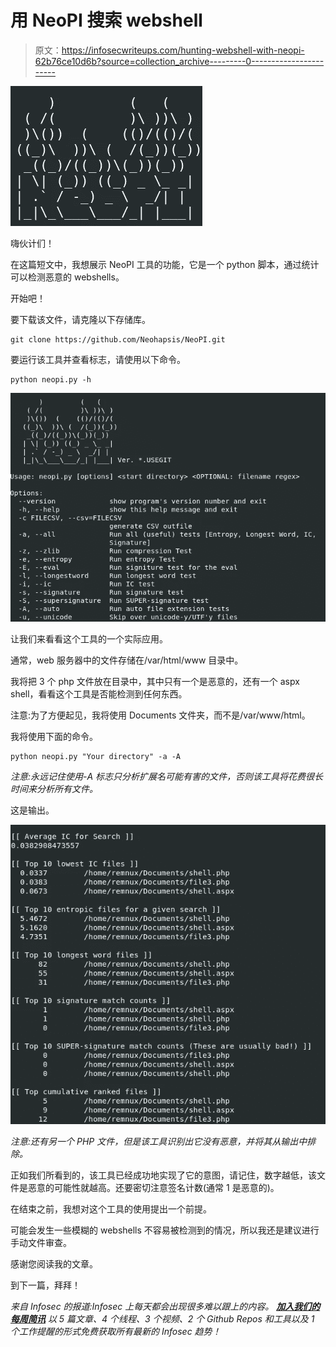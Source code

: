 # 用 NeoPI 搜索 webshell

> 原文：<https://infosecwriteups.com/hunting-webshell-with-neopi-62b76ce10d6b?source=collection_archive---------0----------------------->

![](img/eca7fb088f3159dca496c91c68ad7e63.png)

嗨伙计们！

在这篇短文中，我想展示 NeoPI 工具的功能，它是一个 python 脚本，通过统计可以检测恶意的 webshells。

开始吧！

要下载该文件，请克隆以下存储库。

```
git clone https://github.com/Neohapsis/NeoPI.git
```

要运行该工具并查看标志，请使用以下命令。

```
python neopi.py -h
```

![](img/043521b4bddf1f2084eb3c46e42cb597.png)

让我们来看看这个工具的一个实际应用。

通常，web 服务器中的文件存储在/var/html/www 目录中。

我将把 3 个 php 文件放在目录中，其中只有一个是恶意的，还有一个 aspx shell，看看这个工具是否能检测到任何东西。

注意:为了方便起见，我将使用 Documents 文件夹，而不是/var/www/html。

我将使用下面的命令。

```
python neopi.py "Your directory" -a -A
```

*注意:永远记住使用-A 标志只分析扩展名可能有害的文件，否则该工具将花费很长时间来分析所有文件。*

这是输出。

![](img/a4e701e60df6be8a74067837fbf559b0.png)

*注意:还有另一个 PHP 文件，但是该工具识别出它没有恶意，并将其从输出中排除。*

正如我们所看到的，该工具已经成功地实现了它的意图，请记住，数字越低，该文件是恶意的可能性就越高。还要密切注意签名计数(通常 1 是恶意的)。

在结束之前，我想对这个工具的使用提出一个前提。

可能会发生一些模糊的 webshells 不容易被检测到的情况，所以我还是建议进行手动文件审查。

感谢您阅读我的文章。

到下一篇，拜拜！

*来自 Infosec 的报道:Infosec 上每天都会出现很多难以跟上的内容。* [***加入我们的每周简讯***](https://weekly.infosecwriteups.com/) *以 5 篇文章、4 个线程、3 个视频、2 个 Github Repos 和工具以及 1 个工作提醒的形式免费获取所有最新的 Infosec 趋势！*